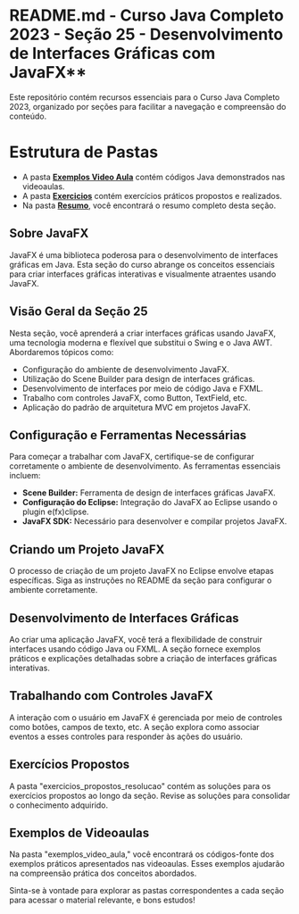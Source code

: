 # README.md - Curso Java Completo 2023 - Seção 25 - Desenvolvimento de Interfaces Gráficas com JavaFX**

Este repositório contém recursos essenciais para o Curso Java Completo 2023, organizado por seções para facilitar a navegação e compreensão do conteúdo.

# Estrutura de Pastas

- A pasta **[Exemplos Video Aula](../SECAO%2025/PROJETOS/EXEMPLOS%20VIDEO%20AULA/)** contém códigos Java demonstrados nas videoaulas.
- A pasta **[Exercicios](../SECAO%2025/PROJETOS/EXERCICIOS/)** contém exercícios práticos propostos e realizados.
- Na pasta **[Resumo](../SECAO%2025/RESUMO/)**, você encontrará o resumo completo desta seção.

## Sobre JavaFX

JavaFX é uma biblioteca poderosa para o desenvolvimento de interfaces gráficas em Java. Esta seção do curso abrange os conceitos essenciais para criar interfaces gráficas interativas e visualmente atraentes usando JavaFX.

## Visão Geral da Seção 25

Nesta seção, você aprenderá a criar interfaces gráficas usando JavaFX, uma tecnologia moderna e flexível que substitui o Swing e o Java AWT. Abordaremos tópicos como:

- Configuração do ambiente de desenvolvimento JavaFX.
- Utilização do Scene Builder para design de interfaces gráficas.
- Desenvolvimento de interfaces por meio de código Java e FXML.
- Trabalho com controles JavaFX, como Button, TextField, etc.
- Aplicação do padrão de arquitetura MVC em projetos JavaFX.

## Configuração e Ferramentas Necessárias

Para começar a trabalhar com JavaFX, certifique-se de configurar corretamente o ambiente de desenvolvimento. As ferramentas essenciais incluem:

- **Scene Builder:** Ferramenta de design de interfaces gráficas JavaFX.
- **Configuração do Eclipse:** Integração do JavaFX ao Eclipse usando o plugin e(fx)clipse.
- **JavaFX SDK:** Necessário para desenvolver e compilar projetos JavaFX.

## Criando um Projeto JavaFX

O processo de criação de um projeto JavaFX no Eclipse envolve etapas específicas. Siga as instruções no README da seção para configurar o ambiente corretamente.

## Desenvolvimento de Interfaces Gráficas

Ao criar uma aplicação JavaFX, você terá a flexibilidade de construir interfaces usando código Java ou FXML. A seção fornece exemplos práticos e explicações detalhadas sobre a criação de interfaces gráficas interativas.

## Trabalhando com Controles JavaFX

A interação com o usuário em JavaFX é gerenciada por meio de controles como botões, campos de texto, etc. A seção explora como associar eventos a esses controles para responder às ações do usuário.

## Exercícios Propostos

A pasta "exercicios_propostos_resolucao" contém as soluções para os exercícios propostos ao longo da seção. Revise as soluções para consolidar o conhecimento adquirido.

## Exemplos de Videoaulas

Na pasta "exemplos_video_aula," você encontrará os códigos-fonte dos exemplos práticos apresentados nas videoaulas. Esses exemplos ajudarão na compreensão prática dos conceitos abordados.

Sinta-se à vontade para explorar as pastas correspondentes a cada seção para acessar o material relevante, e bons estudos!